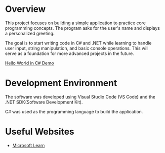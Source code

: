 # Overview

This project focuses on building a simple application to practice core programming concepts. The program asks for the user's name and displays a personalized greeting.

The goal is to start writing code in C# and .NET while learning to handle user input, string manipulation, and basic console operations. This will serve as a foundation for more advanced projects in the future.

[Hello World in C# Demo](https://youtu.be/bpU2zs86CyE)

# Development Environment

The software was developed using Visual Studio Code (VS Code) and the .NET SDK(Software Development Kit).

C# was used as the programming language to build the application.

# Useful Websites

- [Microsoft Learn](https://learn.microsoft.com/en-us/dotnet/core/tutorials/with-visual-studio-code)
